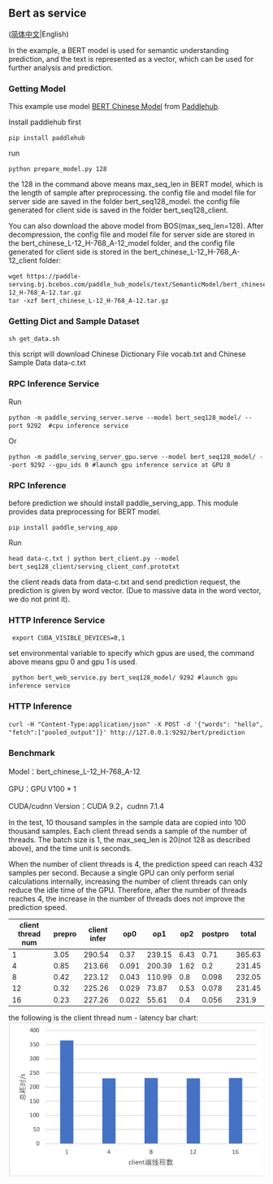 ## Bert as service

([简体中文](./README_CN.md)|English)

In the example, a BERT model is used for semantic understanding prediction, and the text is represented as a vector, which can be used for further analysis and prediction.

### Getting Model

This example use model [BERT Chinese Model](https://www.paddlepaddle.org.cn/hubdetail?name=bert_chinese_L-12_H-768_A-12&en_category=SemanticModel) from [Paddlehub](https://github.com/PaddlePaddle/PaddleHub).

Install paddlehub first
```
pip install paddlehub
```

run 
```
python prepare_model.py 128
```

the 128 in the command above means max_seq_len in BERT model, which is the length of sample after preprocessing.
the config file and model file for server side are saved in the folder bert_seq128_model.
the config file generated for client side is saved in the folder bert_seq128_client.

You can also download the above model from BOS(max_seq_len=128). After decompression, the config file and model file for server side are stored in the bert_chinese_L-12_H-768_A-12_model folder, and the config file generated for client side is stored in the bert_chinese_L-12_H-768_A-12_client folder:
```shell
wget https://paddle-serving.bj.bcebos.com/paddle_hub_models/text/SemanticModel/bert_chinese_L-12_H-768_A-12.tar.gz
tar -xzf bert_chinese_L-12_H-768_A-12.tar.gz
```

### Getting Dict and Sample Dataset

```
sh get_data.sh
```
this script will download Chinese Dictionary File vocab.txt and Chinese Sample Data data-c.txt

### RPC Inference Service
Run
```
python -m paddle_serving_server.serve --model bert_seq128_model/ --port 9292  #cpu inference service
```
Or
```
python -m paddle_serving_server_gpu.serve --model bert_seq128_model/ --port 9292 --gpu_ids 0 #launch gpu inference service at GPU 0
```

### RPC Inference

before prediction we should install paddle_serving_app. This module provides data preprocessing for BERT model.
```
pip install paddle_serving_app
```
Run
```
head data-c.txt | python bert_client.py --model bert_seq128_client/serving_client_conf.prototxt
```

the client reads data from data-c.txt and send prediction request, the prediction is given by word vector. (Due to massive data in the word vector, we do not print it).

### HTTP Inference Service
```
 export CUDA_VISIBLE_DEVICES=0,1
```
set environmental variable to specify which gpus are used, the command above means gpu 0 and gpu 1 is used.
```
 python bert_web_service.py bert_seq128_model/ 9292 #launch gpu inference service
```
### HTTP Inference 

```
curl -H "Content-Type:application/json" -X POST -d '{"words": "hello", "fetch":["pooled_output"]}' http://127.0.0.1:9292/bert/prediction
```

### Benchmark

Model：bert_chinese_L-12_H-768_A-12

GPU：GPU V100 * 1

CUDA/cudnn Version：CUDA 9.2，cudnn 7.1.4


In the test, 10 thousand samples in the sample data are copied into 100 thousand samples. Each client thread sends a sample of the number of threads. The batch size is 1, the max_seq_len is 20(not 128 as described above), and the time unit is seconds.

When the number of client threads is 4, the prediction speed can reach 432 samples per second.
Because a single GPU can only perform serial calculations internally, increasing the number of client threads can only reduce the idle time of the GPU. Therefore, after the number of threads reaches 4, the increase in the number of threads does not improve the prediction speed.

| client  thread num | prepro | client infer | op0   | op1    | op2  | postpro | total  |
| ------------------ | ------ | ------------ | ----- | ------ | ---- | ------- | ------ |
| 1                  | 3.05   | 290.54       | 0.37  | 239.15 | 6.43 | 0.71    | 365.63 |
| 4                  | 0.85   | 213.66       | 0.091 | 200.39 | 1.62 | 0.2     | 231.45 |
| 8                  | 0.42   | 223.12       | 0.043 | 110.99 | 0.8  | 0.098   | 232.05 |
| 12                 | 0.32   | 225.26       | 0.029 | 73.87  | 0.53 | 0.078   | 231.45 |
| 16                 | 0.23   | 227.26       | 0.022 | 55.61  | 0.4  | 0.056   | 231.9  |

the following is the client thread num - latency bar chart:
![bert benchmark](../../../doc/bert-benchmark-batch-size-1.png)
